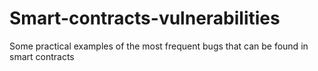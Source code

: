 # Smart-contracts-vulnerabilities

Some practical examples of the most frequent bugs that can be found in smart contracts
